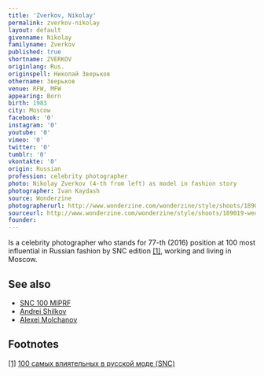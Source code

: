 ```yaml
---
title: 'Zverkov, Nikolay'
permalink: zverkov-nikolay
layout: default
givenname: Nikolay
familyname: Zverkov
published: true
shortname: ZVERKOV
originlang: Rus.
originspell: Николай Зверьков
othername: Зверьков
venue: RFW, MFW
appearing: Born
birth: 1983
city: Moscow
facebook: '0'
instagram: '0'
youtube: '0'
vimeo: '0'
twitter: '0'
tumblr: '0'
vkontakte: '0'
origin: Russian
profession: celebrity photographer
photo: Nikolay Zverkov (4-th from left) as model in fashion story
photographer: Ivan Kaydash
source: Wonderzine
photographerurl: http://www.wonderzine.com/wonderzine/style/shoots/189019-wedding
sourceurl: http://www.wonderzine.com/wonderzine/style/shoots/189019-wedding
founder:
---
```

Is a celebrity photographer who stands for 77-th (2016) position at 100 most influential in Russian fashion by SNC edition <span id="a1">[\[1\]](#f1)</span>, working and living in Moscow.

## See also

+ [SNC 100 MIPRF](snc-100-miprf)
+ [Andrei Shilkov](andrei-shilkov)
+ [Alexei Molchanov](alexei-molchanov)

## Footnotes

[[1]](#a1) <span id="f1"></span> [100 самых влиятельных в русской моде (SNC)](http://www.sncmedia.ru/rating/)
